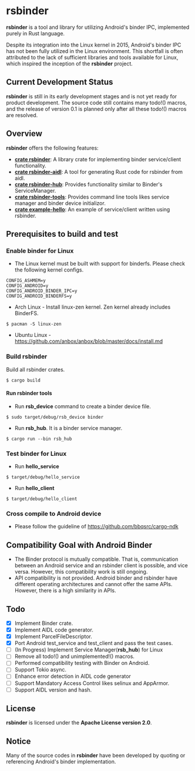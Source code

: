 # rsbinder
**rsbinder** is a tool and library for utilizing Android's binder IPC, implemented purely in Rust language.

Despite its integration into the Linux kernel in 2015, Android's binder IPC has not been fully utilized in the Linux environment. This shortfall is often attributed to the lack of sufficient libraries and tools available for Linux, which inspired the inception of the **rsbinder** project.

## Current Development Status
**rsbinder** is still in its early development stages and is not yet ready for product development.
The source code still contains many todo!() macros, and the release of version 0.1 is planned only after all these todo!() macros are resolved.

## Overview
**rsbinder** offers the following features:

* **[crate rsbinder][rsbinder-readme]**: A library crate for implementing binder service/client functionality.
* **[crate rsbinder-aidl][rsbinder-aidl-readme]**: A tool for generating Rust code for rsbinder from aidl.
* **[crate rsbinder-hub][rsbinder-hub-readme]**: Provides functionality similar to Binder's ServiceManager.
* **[crate rsbinder-tools][rsbinder-tools-readme]**: Provides command line tools likes service manager and binder device initializor.
* **[crate example-hello][example-hello-readme]**: An example of service/client written using rsbinder.

[rsbinder-readme]: https://github.com/hiking90/rsbinder/blob/master/rsbinder/README.md
[rsbinder-aidl-readme]: https://github.com/hiking90/rsbinder/blob/master/rsbinder-aidl/README.md
[rsbinder-hub-readme]: https://github.com/hiking90/rsbinder/blob/master/rsbinder-hub/README.md
[rsbinder-tools-readme]: https://github.com/hiking90/rsbinder/blob/master/rsbinder-tools/README.md
[example-hello-readme]: https://github.com/hiking90/rsbinder/tree/master/example-hello/README.md

## Prerequisites to build and test

### Enable binder for Linux
* The Linux kernel must be built with support for binderfs. Please check the following kernel configs.
```
CONFIG_ASHMEM=y
CONFIG_ANDROID=y
CONFIG_ANDROID_BINDER_IPC=y
CONFIG_ANDROID_BINDERFS=y
```

* Arch Linux - Install linux-zen kernel. Zen kernel already includes BinderFS.
```
$ pacman -S linux-zen
```
* Ubuntu Linux - https://github.com/anbox/anbox/blob/master/docs/install.md

### Build rsbinder
Build all rsbinder crates.
```
$ cargo build
```

#### Run rsbinder tools
* Run **rsb_device** command to create a binder device file.
```
$ sudo target/debug/rsb_device binder
```
* Run **rsb_hub**. It is a binder service manager.
```
$ cargo run --bin rsb_hub
```

### Test binder for Linux
* Run **hello_service**
```
$ target/debug/hello_service
```
* Run **hello_client**
```
$ target/debug/hello_client
```

### Cross compile to Android device
* Please follow the guideline of https://github.com/bbqsrc/cargo-ndk

## Compatibility Goal with Android Binder
* The Binder protocol is mutually compatible. That is, communication between an Android service and an rsbinder client is possible, and vice versa. However, this compatibility work is still ongoing.
* API compatibility is not provided. Android binder and rsbinder have different operating architectures and cannot offer the same APIs. However, there is a high similarity in APIs.

## Todo
- [x] Implement Binder crate.
- [x] Implement AIDL code generator.
- [x] Implement ParcelFileDescriptor.
- [x] Port Android test_service and test_client and pass the test cases.
- [ ] (In Progress) Implement Service Manager(**rsb_hub**) for Linux
- [ ] Remove all todo!() and unimplemented!() macros.
- [ ] Performed compatibility testing with Binder on Android.
- [ ] Support Tokio async.
- [ ] Enhance error detection in AIDL code generator
- [ ] Support Mandatory Access Control likes selinux and AppArmor.
- [ ] Support AIDL version and hash.

## License
**rsbinder** is licensed under the **Apache License version 2.0**.

## Notice
Many of the source codes in **rsbinder** have been developed by quoting or referencing Android's binder implementation.